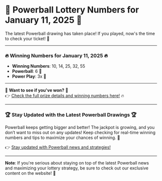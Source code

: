 # 🎉 Powerball Lottery Numbers for January 11, 2025 🎉

The latest Powerball drawing has taken place! If you played, now's the time to check your ticket! 🤑

---

### 🔥 Winning Numbers for January 11, 2025 🔥

- **Winning Numbers**: 10, 14, 25, 32, 55  
- **Powerball**: 6 🎱  
- **Power Play**: 3x 🚀

---

🚨 **Want to see if you've won?** 🚨  
👉 [Check the full prize details and winning numbers here!](https://shorturl.at/3735U) 🔥

---

### 🏆 Stay Updated with the Latest Powerball Drawings 🏆

Powerball keeps getting bigger and better! The jackpot is growing, and you don’t want to miss out on any updates! Keep checking for real-time winning numbers and tips to maximize your chances of winning. 🌟

👉 [Stay updated with Powerball news and strategies!](https://shorturl.at/3735U)

---

**Note**: If you're serious about staying on top of the latest Powerball news and maximizing your lottery strategy, be sure to check out our exclusive content on the website! 🎯
